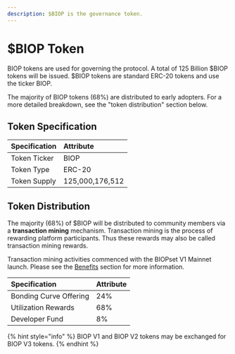 ```yaml
---
description: $BIOP is the governance token.
---
```


# $BIOP Token

BIOP tokens are used for governing the protocol. A total of 125 Billion $BIOP tokens will be issued. $BIOP tokens are standard ERC-20 tokens and use the ticker BIOP.

The majority of BIOP tokens \(68%\) are distributed to early adopters. For a more detailed breakdown, see the "token distribution" section below.

## Token Specification

| Specification | Attribute |
| :--- | :--- |
| Token Ticker | BIOP |
| Token Type | ERC-20 |
| Token Supply | 125,000,176,512 |

## Token Distribution

The majority \(68%\) of $BIOP will be distributed to community members via a **transaction mining** mechanism. Transaction mining is the process of rewarding platform participants. Thus these rewards may also be called transaction mining rewards.

Transaction mining activities commenced with the BIOPset V1 Mainnet launch. Please see the [Benefits](https://munair.gitbook.io/biopset/theory/overview/benefits) section for more information.

| Specification | Attribute |
| :--- | :--- |
| Bonding Curve Offering | 24% |
| Utilization Rewards | 68% |
| Developer Fund | 8% |

{% hint style="info" %}
BIOP V1 and BIOP V2 tokens may be exchanged for BIOP V3 tokens.
{% endhint %}

